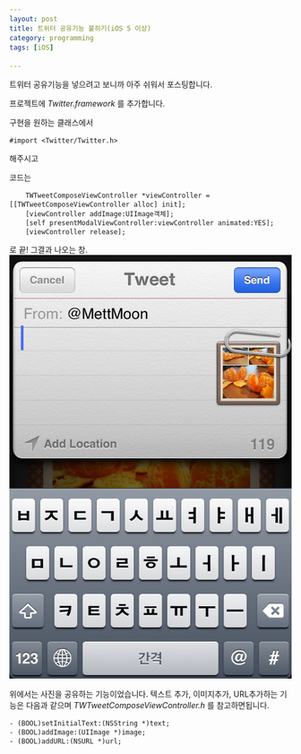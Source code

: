 ```yaml
---
layout: post
title: 트위터 공유기능 붙히기(iOS 5 이상)
category: programming
tags: [iOS]

---
```

트위터 공유기능을 넣으려고 보니까 아주 쉬워서 포스팅합니다.



프로젝트에 *Twitter.framework* 를 추가합니다.

구현을 원하는 클래스에서

```objective_c
#import <Twitter/Twitter.h>
```

해주시고

코드는 

```objective_c
    TWTweetComposeViewController *viewController = [[TWTweetComposeViewController alloc] init];
    [viewController addImage:UIImage객체];
    [self presentModalViewController:viewController animated:YES];
    [viewController release];
```

로 끝! 그결과 나오는 창.
![twitter share image](/images/posts/twitter_share_01.png)

위에서는 사진을 공유하는 기능이었습니다.
텍스트 추가, 이미지추가, URL추가하는 기능은 다음과 같으며
*TWTweetComposeViewController.h* 를 참고하면됩니다.

```objective_c
- (BOOL)setInitialText:(NSString *)text;
- (BOOL)addImage:(UIImage *)image;
- (BOOL)addURL:(NSURL *)url;
```
